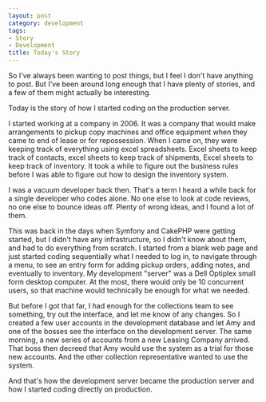 ```yaml
---
layout: post
category: development
tags:
- Story
- Development
title: Today's Story
---
```

So I've always been wanting to post things, but I feel I don't have anything 
to post. But I've been around long enough that I have plenty of stories, and 
a few of them might actually be interesting. 

Today is the story of how I started coding on the production server.

I started working at a company in 2006. It was a company that would make 
arrangements to pickup copy machines and office equipment when they came to 
end of lease or for repossession. When I came on, they were keeping track of 
everything using excel spreadsheets. Excel sheets to keep track of contacts, 
excel sheets to keep track of shipments, Excel sheets to keep track of 
inventory. It took a while to figure out the business rules before I was 
able to figure out how to design the inventory system.

I was a vacuum developer back then. That's a term I heard a while back for a 
single developer who codes alone. No one else to look at code reviews, no 
one else to bounce ideas off. Plenty of wrong ideas, and I found a lot of them.

This was back in the days when Symfony and CakePHP were getting started, but 
I didn't have any infrastructure, so I didn't know about them, and had to do 
everything from scratch. I started from a blank web page and just started 
coding sequentially what I needed to log in, to navigate through a menu, to 
see an entry form for adding pickup orders, adding notes, and eventually to 
inventory. My development "server" was a Dell Optiplex small form desktop 
computer. At the most, there would only be 10 concurrent users, so that 
machine would technically be enough for what we needed.

But before I got that far, I had enough for the collections team to see 
something, try out the interface, and let me know of any changes. So I 
created a few user accounts in the development database and let Amy and one of 
the bosses see the interface on the development server. The same morning, a 
new series of accounts from a new Leasing Company arrived. That boss then 
decreed that Amy would use the system as a trial for those new accounts. And 
the other collection representative wanted to use the system.

And that's how the development server became the production server and how I 
started coding directly on production. 

